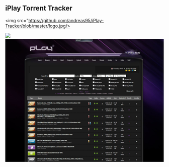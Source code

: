 ## iPlay Torrent Tracker

<img src="https://github.com/andreas95/iPlay-Tracker/blob/master/logo.jpg/>

<img src="https://github.com/andreas95/iPlay-Tracker/blob/master/home.jpg"/>

<img src="https://github.com/andreas95/iPlay-Tracker/blob/master/browse.jpg"/>

